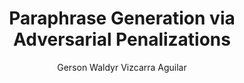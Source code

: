 ---
paperId: 26
author: Gerson Waldyr Vizcarra Aguilar
publicationauthor: Vizcarra Aguilar, G. W.
title: Paraphrase Generation via Adversarial Penalizations
pdf: Poster_Vizcarra_Gerson.pdf
poster: --
alt: --
type: Poster
topic: FAT
link: --
conference: neurips
year: 2019
tags: neurips-2019
location: Vancouver, Canada
---